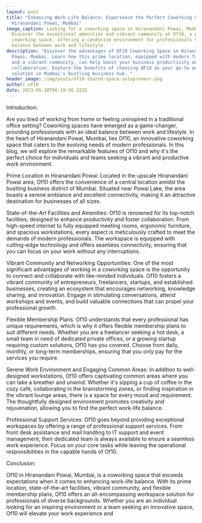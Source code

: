```yaml
---
layout: post
title: "Enhancing Work-Life Balance: Experience the Perfect Coworking Space in
  Hiranandani Powai, Mumbai"
image_caption: Looking for a coworking space in Hiranandani Powai, Mumbai?
  Discover the exceptional amenities and vibrant community at Of10, a premier
  coworking space, offering a conducive environment for professionals seeking a
  balance between work and lifestyle.
description: "Discover the advantages of OF10 Coworking Space in Hiranandani
  Powai, Mumbai. Learn how this prime location, equipped with modern facilities
  and a vibrant community, can help boost your business productivity and
  collaboration. Explore the benefits of choosing OF10 as your go-to workspace
  solution in Mumbai's bustling business hub. "
header_image: /img/posts/of10-shared-space-solopreneur.png
author: of10
date: 2023-05-28T06:19:56.322Z
---
```

Introduction:

Are you tired of working from home or feeling uninspired in a traditional office setting? Coworking spaces have emerged as a game-changer, providing professionals with an ideal balance between work and lifestyle. In the heart of Hiranandani Powai, Mumbai, lies Of10, an innovative coworking space that caters to the evolving needs of modern professionals. In this blog, we will explore the remarkable features of Of10 and why it's the perfect choice for individuals and teams seeking a vibrant and productive work environment.

Prime Location in Hiranandani Powai:
Located in the upscale Hiranandani Powai area, Of10 offers the convenience of a central location amidst the bustling business district of Mumbai. Situated near Powai Lake, the area boasts a serene ambiance and excellent connectivity, making it an attractive destination for businesses of all sizes.

State-of-the-Art Facilities and Amenities:
Of10 is renowned for its top-notch facilities, designed to enhance productivity and foster collaboration. From high-speed internet to fully equipped meeting rooms, ergonomic furniture, and spacious workstations, every aspect is meticulously crafted to meet the demands of modern professionals. The workspace is equipped with cutting-edge technology and offers seamless connectivity, ensuring that you can focus on your work without any interruptions.

Vibrant Community and Networking Opportunities:
One of the most significant advantages of working in a coworking space is the opportunity to connect and collaborate with like-minded individuals. Of10 fosters a vibrant community of entrepreneurs, freelancers, startups, and established businesses, creating an ecosystem that encourages networking, knowledge sharing, and innovation. Engage in stimulating conversations, attend workshops and events, and build valuable connections that can propel your professional growth.

Flexible Membership Plans:
Of10 understands that every professional has unique requirements, which is why it offers flexible membership plans to suit different needs. Whether you are a freelancer seeking a hot desk, a small team in need of dedicated private offices, or a growing startup requiring custom solutions, Of10 has you covered. Choose from daily, monthly, or long-term memberships, ensuring that you only pay for the services you require.

Serene Work Environment and Engaging Common Areas:
In addition to well-designed workstations, Of10 offers captivating common areas where you can take a breather and unwind. Whether it's sipping a cup of coffee in the cozy café, collaborating in the brainstorming zones, or finding inspiration in the vibrant lounge areas, there is a space for every mood and requirement. The thoughtfully designed environment promotes creativity and rejuvenation, allowing you to find the perfect work-life balance.

Professional Support Services:
Of10 goes beyond providing exceptional workspaces by offering a range of professional support services. From front desk assistance and mail handling to IT support and event management, their dedicated team is always available to ensure a seamless work experience. Focus on your core tasks while leaving the operational responsibilities in the capable hands of Of10.

Conclusion:

Of10 in Hiranandani Powai, Mumbai, is a coworking space that exceeds expectations when it comes to enhancing work-life balance. With its prime location, state-of-the-art facilities, vibrant community, and flexible membership plans, Of10 offers an all-encompassing workspace solution for professionals of diverse backgrounds. Whether you are an individual looking for an inspiring environment or a team seeking an innovative space, Of10 will elevate your work experience and